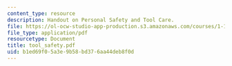 ```yaml
---
content_type: resource
description: Handout on Personal Safety and Tool Care.
file: https://ol-ocw-studio-app-production.s3.amazonaws.com/courses/1-101-introduction-to-civil-and-environmental-engineering-design-i-fall-2006/b1ed69f05a3e9b58bd376aa44deb8f0d_tool_safety.pdf
file_type: application/pdf
resourcetype: Document
title: tool_safety.pdf
uid: b1ed69f0-5a3e-9b58-bd37-6aa44deb8f0d
---
```

